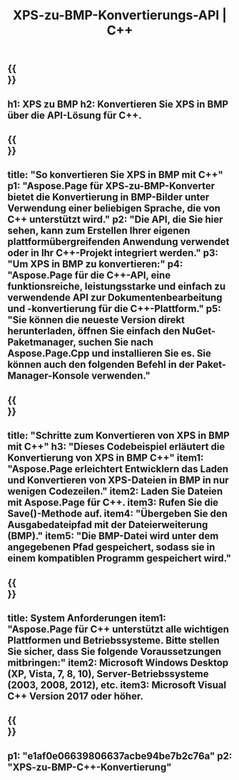 ﻿---
translation: true
template: /_templates/_conversion-child-cpp.md
title: XPS-zu-BMP-Konvertierungs-API | C++
url: /cpp/conversion/xps-to-bmp/
description: XPS-zu-BMP-Konvertierung bereitgestellt von Aspose.Page für die C++-API-Lösung. Funktioniert in C++ Runtime Environment für Windows 32 Bit, Windows 64 Bit und Linux 64 Bit.
informat: XPS
outformat: BMP
otherformats: EPS PS
---

{{<section banner>}}
---
h1: XPS zu BMP
h2: Konvertieren Sie XPS in BMP über die API-Lösung für C++.
---

{{<section overview>}}
---
title: "So konvertieren Sie XPS in BMP mit C++"
p1: "Aspose.Page für XPS-zu-BMP-Konverter bietet die Konvertierung in BMP-Bilder unter Verwendung einer beliebigen Sprache, die von C++ unterstützt wird."
p2: "Die API, die Sie hier sehen, kann zum Erstellen Ihrer eigenen plattformübergreifenden Anwendung verwendet oder in Ihr C++-Projekt integriert werden."
p3: "Um XPS in BMP zu konvertieren:"
p4: "Aspose.Page für die C++-API, eine funktionsreiche, leistungsstarke und einfach zu verwendende API zur Dokumentenbearbeitung und -konvertierung für die C++-Plattform."
p5: "Sie können die neueste Version direkt herunterladen, öffnen Sie einfach den NuGet-Paketmanager, suchen Sie nach Aspose.Page.Cpp und installieren Sie es. Sie können auch den folgenden Befehl in der Paket-Manager-Konsole verwenden."
---

{{<section feature1>}}
---
title: "Schritte zum Konvertieren von XPS in BMP mit C++"
h3: "Dieses Codebeispiel erläutert die Konvertierung von XPS in BMP C++"
item1: "Aspose.Page erleichtert Entwicklern das Laden und Konvertieren von XPS-Dateien in BMP in nur wenigen Codezeilen."
item2: Laden Sie Dateien mit Aspose.Page für C++.
item3: Rufen Sie die Save()-Methode auf.
item4: "Übergeben Sie den Ausgabedateipfad mit der Dateierweiterung (BMP)."
item5: "Die BMP-Datei wird unter dem angegebenen Pfad gespeichert, sodass sie in einem kompatiblen Programm gespeichert wird."
---

{{<section feature2>}}
---
title: System Anforderungen
item1: "Aspose.Page für C++ unterstützt alle wichtigen Plattformen und Betriebssysteme. Bitte stellen Sie sicher, dass Sie folgende Voraussetzungen mitbringen:"
item2: Microsoft Windows Desktop (XP, Vista, 7, 8, 10), Server-Betriebssysteme (2003, 2008, 2012), etc.
item3: Microsoft Visual C++ Version 2017 oder höher.
---

{{<section gist>}}
---
p1: "e1af0e06639806637acbe94be7b2c76a"
p2: "XPS-zu-BMP-C++-Konvertierung"
---
